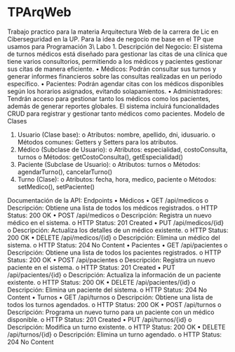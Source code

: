 # TPArqWeb
Trabajo practico para la materia Arquitectura Web de la carrera de Lic en Ciberseguridad en la UP. Para la idea de negocio me base en el TP que usamos para Programación 3\ Labo 1.
Descripción del Negocio: El sistema de turnos médicos está diseñado para gestionar las citas de una clínica que tiene varios consultorios, permitiendo a los médicos y pacientes gestionar sus citas de manera eficiente. 
•	Médicos: Podrán consultar sus turnos y generar informes financieros sobre las consultas realizadas en un período específico.
•	Pacientes: Podrán agendar citas con los médicos disponibles según los horarios asignados, evitando solapamientos.
•	Administradores: Tendrán acceso para gestionar tanto los médicos como los pacientes, además de generar reportes globales.
El sistema incluirá funcionalidades CRUD para registrar y gestionar tanto médicos como pacientes.
Modelo de Clases
1.	Usuario (Clase base):
o	Atributos: nombre, apellido, dni, idusuario.
o	Métodos comunes: Getters y Setters para los atributos.
2.	Médico (Subclase de Usuario):
o	Atributos: especialidad, costoConsulta, turnos
o	Métodos: getCostoConsulta(), getEspecialidad()
3.	Paciente (Subclase de Usuario):
o	Atributos: turnos
o	Métodos: agendarTurno(), cancelarTurno()
4.	Turno (Clase):
o	Atributos: fecha, hora, medico, paciente
o	Métodos: setMedico(), setPaciente()

Documentación de la API:
Endpoints 
•  Médicos
•	GET /api/medicos
o	Descripción: Obtiene una lista de todos los médicos registrados.
o	HTTP Status: 200 OK
•	POST /api/medicos
o	Descripción: Registra un nuevo médico en el sistema.
o	HTTP Status: 201 Created
•	PUT /api/medicos/{id}
o	Descripción: Actualiza los detalles de un médico existente.
o	HTTP Status: 200 OK
•	DELETE /api/medicos/{id}
o	Descripción: Elimina un médico del sistema.
o	HTTP Status: 204 No Content
•  Pacientes
•	GET /api/pacientes
o	Descripción: Obtiene una lista de todos los pacientes registrados.
o	HTTP Status: 200 OK
•	POST /api/pacientes
o	Descripción: Registra un nuevo paciente en el sistema.
o	HTTP Status: 201 Created
•	PUT /api/pacientes/{id}
o	Descripción: Actualiza la información de un paciente existente.
o	HTTP Status: 200 OK
•	DELETE /api/pacientes/{id}
o	Descripción: Elimina un paciente del sistema.
o	HTTP Status: 204 No Content
•  Turnos
•	GET /api/turnos
o	Descripción: Obtiene una lista de todos los turnos agendados.
o	HTTP Status: 200 OK
•	POST /api/turnos
o	Descripción: Programa un nuevo turno para un paciente con un médico disponible.
o	HTTP Status: 201 Created
•	PUT /api/turnos/{id}
o	Descripción: Modifica un turno existente.
o	HTTP Status: 200 OK
•	DELETE /api/turnos/{id}
o	Descripción: Elimina un turno agendado.
o	HTTP Status: 204 No Content

